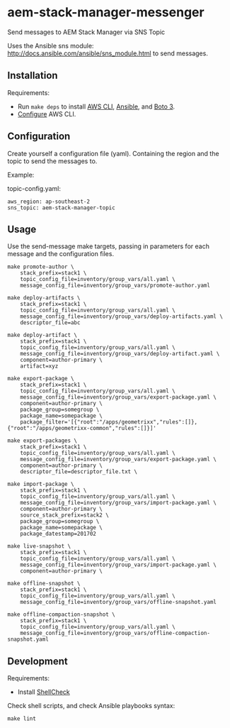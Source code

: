 # aem-stack-manager-messenger
Send messages to AEM Stack Manager via SNS Topic

Uses the Ansible sns module: http://docs.ansible.com/ansible/sns_module.html to send messages.


## Installation


Requirements:

* Run `make deps` to install [AWS CLI](http://docs.aws.amazon.com/cli/latest/userguide/installing.html), [Ansible](http://docs.ansible.com/ansible/intro_installation.html), and [Boto 3](https://boto3.readthedocs.io/en/latest/).
* [Configure](http://docs.aws.amazon.com/cli/latest/userguide/cli-chap-getting-started.html#cli-quick-configuration) AWS CLI.



## Configuration

Create yourself a configuration file (yaml). Containing the region and the topic to send the messages to.

Example:

topic-config.yaml:

```
aws_region: ap-southeast-2
sns_topic: aem-stack-manager-topic
```


## Usage

Use the send-message make targets, passing in parameters for each message and the configuration files.


```
make promote-author \
    stack_prefix=stack1 \
    topic_config_file=inventory/group_vars/all.yaml \
    message_config_file=inventory/group_vars/promote-author.yaml

```

```
make deploy-artifacts \
    stack_prefix=stack1 \
    topic_config_file=inventory/group_vars/all.yaml \
    message_config_file=inventory/group_vars/deploy-artifacts.yaml \
    descriptor_file=abc

```

```
make deploy-artifact \
    stack_prefix=stack1 \
    topic_config_file=inventory/group_vars/all.yaml \
    message_config_file=inventory/group_vars/deploy-artifact.yaml \
    component=author-primary \
    artifact=xyz
```



```
make export-package \
    stack_prefix=stack1 \
    topic_config_file=inventory/group_vars/all.yaml \
    message_config_file=inventory/group_vars/export-package.yaml \
    component=author-primary \
    package_group=somegroup \
    package_name=somepackage \
    package_filter='[{"root":"/apps/geometrixx","rules":[]},{"root":"/apps/geometrixx-common","rules":[]}]'
```


```
make export-packages \
    stack_prefix=stack1 \
    topic_config_file=inventory/group_vars/all.yaml \
    message_config_file=inventory/group_vars/export-package.yaml \
    component=author-primary \
    descriptor_file=descriptor_file.txt \   
```


```
make import-package \
    stack_prefix=stack1 \
    topic_config_file=inventory/group_vars/all.yaml \
    message_config_file=inventory/group_vars/import-package.yaml \
    component=author-primary \
    source_stack_prefix=stack2 \
    package_group=somegroup \
    package_name=somepackage \
    package_datestamp=201702
```

```
make live-snapshot \
    stack_prefix=stack1 \
    topic_config_file=inventory/group_vars/all.yaml \
    message_config_file=inventory/group_vars/import-package.yaml \
    component=author-primary \
```

```
make offline-snapshot \
    stack_prefix=stack1 \
    topic_config_file=inventory/group_vars/all.yaml \
    message_config_file=inventory/group_vars/offline-snapshot.yaml

```

```
make offline-compaction-snapshot \
    stack_prefix=stack1 \
    topic_config_file=inventory/group_vars/all.yaml \
    message_config_file=inventory/group_vars/offline-compaction-snapshot.yaml

```

## Development

Requirements:

* Install [ShellCheck](https://github.com/koalaman/shellcheck#user-content-installing)

Check shell scripts, and check Ansible playbooks syntax:
```
make lint
```
